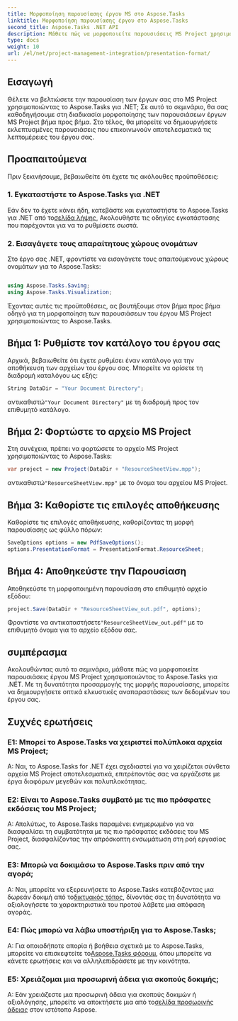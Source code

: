 ```yaml
---
title: Μορφοποίηση παρουσίασης έργου MS στο Aspose.Tasks
linktitle: Μορφοποίηση παρουσίασης έργου στο Aspose.Tasks
second_title: Aspose.Tasks .NET API
description: Μάθετε πώς να μορφοποιείτε παρουσιάσεις MS Project χρησιμοποιώντας το Aspose.Tasks για .NET. Βελτιώστε την οπτικοποίηση και την επικοινωνία των λεπτομερειών του έργου χωρίς κόπο.
type: docs
weight: 10
url: /el/net/project-management-integration/presentation-format/
---
```

## Εισαγωγή

Θέλετε να βελτιώσετε την παρουσίαση των έργων σας στο MS Project χρησιμοποιώντας το Aspose.Tasks για .NET; Σε αυτό το σεμινάριο, θα σας καθοδηγήσουμε στη διαδικασία μορφοποίησης των παρουσιάσεων έργων MS Project βήμα προς βήμα. Στο τέλος, θα μπορείτε να δημιουργήσετε εκλεπτυσμένες παρουσιάσεις που επικοινωνούν αποτελεσματικά τις λεπτομέρειες του έργου σας.

## Προαπαιτούμενα

Πριν ξεκινήσουμε, βεβαιωθείτε ότι έχετε τις ακόλουθες προϋποθέσεις:

### 1. Εγκαταστήστε το Aspose.Tasks για .NET

 Εάν δεν το έχετε κάνει ήδη, κατεβάστε και εγκαταστήστε το Aspose.Tasks για .NET από το[σελίδα λήψης](https://releases.aspose.com/tasks/net/), Ακολουθήστε τις οδηγίες εγκατάστασης που παρέχονται για να το ρυθμίσετε σωστά.

### 2. Εισαγάγετε τους απαραίτητους χώρους ονομάτων

Στο έργο σας .NET, φροντίστε να εισαγάγετε τους απαιτούμενους χώρους ονομάτων για το Aspose.Tasks:

```csharp

using Aspose.Tasks.Saving;
using Aspose.Tasks.Visualization;
```

Έχοντας αυτές τις προϋποθέσεις, ας βουτήξουμε στον βήμα προς βήμα οδηγό για τη μορφοποίηση των παρουσιάσεων του έργου MS Project χρησιμοποιώντας το Aspose.Tasks.

## Βήμα 1: Ρυθμίστε τον κατάλογο του έργου σας

Αρχικά, βεβαιωθείτε ότι έχετε ρυθμίσει έναν κατάλογο για την αποθήκευση των αρχείων του έργου σας. Μπορείτε να ορίσετε τη διαδρομή καταλόγου ως εξής:

```csharp
String DataDir = "Your Document Directory";
```

 αντικαθιστώ`"Your Document Directory"` με τη διαδρομή προς τον επιθυμητό κατάλογο.

## Βήμα 2: Φορτώστε το αρχείο MS Project

Στη συνέχεια, πρέπει να φορτώσετε το αρχείο MS Project χρησιμοποιώντας το Aspose.Tasks:

```csharp
var project = new Project(DataDir + "ResourceSheetView.mpp");
```

 αντικαθιστώ`"ResourceSheetView.mpp"` με το όνομα του αρχείου MS Project.

## Βήμα 3: Καθορίστε τις επιλογές αποθήκευσης

Καθορίστε τις επιλογές αποθήκευσης, καθορίζοντας τη μορφή παρουσίασης ως φύλλο πόρων:

```csharp
SaveOptions options = new PdfSaveOptions();
options.PresentationFormat = PresentationFormat.ResourceSheet;
```

## Βήμα 4: Αποθηκεύστε την Παρουσίαση

Αποθηκεύστε τη μορφοποιημένη παρουσίαση στο επιθυμητό αρχείο εξόδου:

```csharp
project.Save(DataDir + "ResourceSheetView_out.pdf", options);
```

 Φροντίστε να αντικαταστήσετε`"ResourceSheetView_out.pdf"` με το επιθυμητό όνομα για το αρχείο εξόδου σας.

## συμπέρασμα

Ακολουθώντας αυτό το σεμινάριο, μάθατε πώς να μορφοποιείτε παρουσιάσεις έργου MS Project χρησιμοποιώντας το Aspose.Tasks για .NET. Με τη δυνατότητα προσαρμογής της μορφής παρουσίασης, μπορείτε να δημιουργήσετε οπτικά ελκυστικές αναπαραστάσεις των δεδομένων του έργου σας.

## Συχνές ερωτήσεις

### Ε1: Μπορεί το Aspose.Tasks να χειριστεί πολύπλοκα αρχεία MS Project;
Α: Ναι, το Aspose.Tasks for .NET έχει σχεδιαστεί για να χειρίζεται σύνθετα αρχεία MS Project αποτελεσματικά, επιτρέποντάς σας να εργάζεστε με έργα διαφόρων μεγεθών και πολυπλοκότητας.

### Ε2: Είναι το Aspose.Tasks συμβατό με τις πιο πρόσφατες εκδόσεις του MS Project;
Α: Απολύτως, το Aspose.Tasks παραμένει ενημερωμένο για να διασφαλίσει τη συμβατότητα με τις πιο πρόσφατες εκδόσεις του MS Project, διασφαλίζοντας την απρόσκοπτη ενσωμάτωση στη ροή εργασίας σας.

### Ε3: Μπορώ να δοκιμάσω το Aspose.Tasks πριν από την αγορά;
 Α: Ναι, μπορείτε να εξερευνήσετε το Aspose.Tasks κατεβάζοντας μια δωρεάν δοκιμή από το[δικτυακός τόπος](https://releases.aspose.com/), δίνοντάς σας τη δυνατότητα να αξιολογήσετε τα χαρακτηριστικά του προτού λάβετε μια απόφαση αγοράς.

### Ε4: Πώς μπορώ να λάβω υποστήριξη για το Aspose.Tasks;
 Α: Για οποιαδήποτε απορία ή βοήθεια σχετικά με το Aspose.Tasks, μπορείτε να επισκεφτείτε το[Aspose.Tasks φόρουμ](https://forum.aspose.com/c/tasks/15), όπου μπορείτε να κάνετε ερωτήσεις και να αλληλεπιδράσετε με την κοινότητα.

### Ε5: Χρειάζομαι μια προσωρινή άδεια για σκοπούς δοκιμής;
 Α: Εάν χρειάζεστε μια προσωρινή άδεια για σκοπούς δοκιμών ή αξιολόγησης, μπορείτε να αποκτήσετε μια από το[σελίδα προσωρινής άδειας](https://purchase.aspose.com/temporary-license/) στον ιστότοπο Aspose.